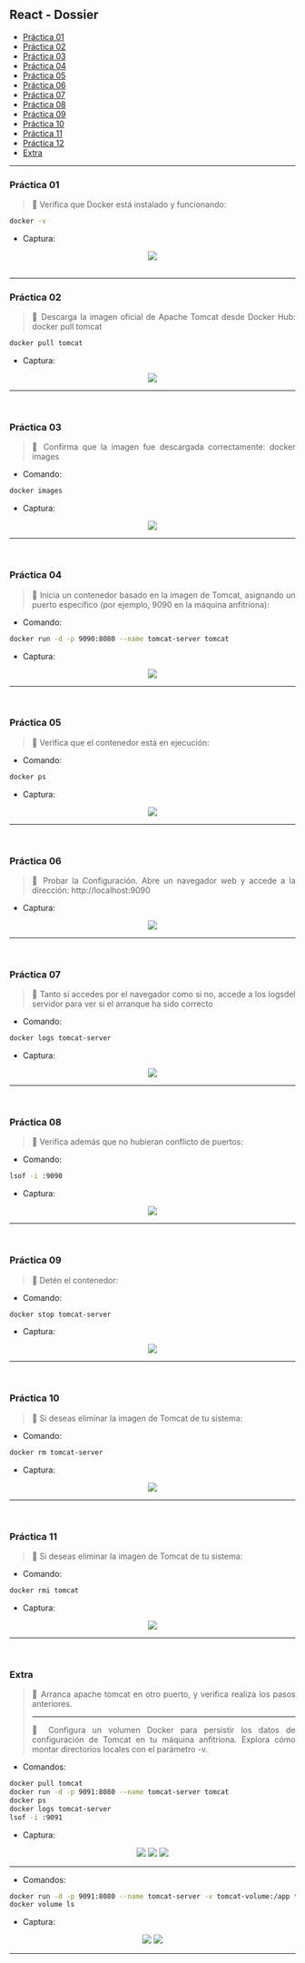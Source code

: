 <div align="justify">

## React - Dossier

- [Práctica 01](#práctica-01)
- [Práctica 02](#práctica-02)
- [Práctica 03](#práctica-03)
- [Práctica 04](#práctica-04)
- [Práctica 05](#práctica-05)
- [Práctica 06](#práctica-06)
- [Práctica 07](#práctica-07)
- [Práctica 08](#práctica-08)
- [Práctica 09](#práctica-09)
- [Práctica 10](#práctica-10)
- [Práctica 11](#práctica-11)
- [Práctica 12](#práctica-12)
- [Extra](#extra)
***

### Práctica 01

> 📂
> Verifica que Docker está instalado y funcionando:
>

```bash
docker -v
```

- Captura:
<div align="center">
<img src="./img/p1-1.png"/>
</div>

<br>

***


### Práctica 02

> 📂
> Descarga la imagen oficial de Apache Tomcat desde Docker Hub: docker pull tomcat
>

```bash
docker pull tomcat
```

- Captura:
<div align="center">
<img src="./img/p2.png"/>
</div>

***
</br>


### Práctica 03

> 📂
> Confirma que la imagen fue descargada correctamente: docker images
>

- Comando:
```bash
docker images
```

- Captura:
<div align="center">
<img src="./img/p2.png"/>
</div>

***
</br>


### Práctica 04

> 📂
> Inicia un contenedor basado en la imagen de Tomcat, asignando un puerto específico (por ejemplo, 9090 en la máquina anfitriona):
>

- Comando:
```bash
docker run -d -p 9090:8080 --name tomcat-server tomcat
```

- Captura:
<div align="center">
<img src="./img/p4.png"/>
</div>

***
</br>


### Práctica 05

> 📂
> Verifica que el contenedor está en ejecución:
>

- Comando:
```bash
docker ps
```

- Captura:
<div align="center">
<img src="./img/p5.png"/>
</div>

***
</br>


### Práctica 06

> 📂
> Probar la Configuración. Abre un navegador web y accede a la dirección: http://localhost:9090
>

- Captura:
<div align="center">
<img src="./img/p6.png"/>
</div>

***
</br>


### Práctica 07

> 📂
> Tanto si accedes por el navegador como si no, accede a los logsdel servidor para ver si el arranque ha sido correcto
>

- Comando:
```bash
docker logs tomcat-server
```

- Captura:
<div align="center">
<img src="./img/p7.png"/>
</div>

***
</br>


### Práctica 08

> 📂
> Verifica además que no hubieran conflicto de puertos:
>

- Comando:
```bash
lsof -i :9090
```

- Captura:
<div align="center">
<img src="./img/p8.png"/>
</div>

***
</br>


### Práctica 09

> 📂
> Detén el contenedor:
>

- Comando:
```bash
docker stop tomcat-server
```

- Captura:
<div align="center">
<img src="./img/p9.png"/>
</div>

***
</br>



### Práctica 10

> 📂
> Si deseas eliminar la imagen de Tomcat de tu sistema:
>

- Comando:
```bash
docker rm tomcat-server
```

- Captura:
<div align="center">
<img src="./img/p10.png"/>
</div>

***
</br>


### Práctica 11

> 📂
> Si deseas eliminar la imagen de Tomcat de tu sistema:
>

- Comando:
```bash
docker rmi tomcat
```

- Captura:
<div align="center">
<img src="./img/p11.png"/>
</div>

***
</br>

### Extra

> 📂
> Arranca apache tomcat en otro puerto, y verifica realiza los pasos anteriores.
> *** 
> 📂 Configura un volumen Docker para persistir los datos de configuración de Tomcat en tu máquina anfitriona. Explora cómo montar directorios locales con el parámetro -v.
>

- Comandos:
```bash
docker pull tomcat
docker run -d -p 9091:8080 --name tomcat-server tomcat
docker ps
docker logs tomcat-server
lsof -i :9091
```

- Captura:
<div align="center">
<img src="./img/p12-1.png"/>
<img src="./img/p12-2.png"/>
<img src="./img/p12-3.png"/>

</div>

***

- Comandos:
```bash
docker run -d -p 9091:8080 --name tomcat-server -v tomcat-volume:/app tomcat
docker volume ls
```

- Captura:
<div align="center">
<img src="./img/p12-4.png"/>
<img src="./img/p12-5.png"/>
</div>

***

</br>